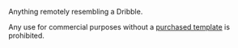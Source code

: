 Anything remotely resembling a Dribble.

Any use for commercial purposes without a <a href="http://themeforest.net/item/theshots-responsive-image-listing-template/14799485?ref=theKaiya">purchased template</a> is prohibited.